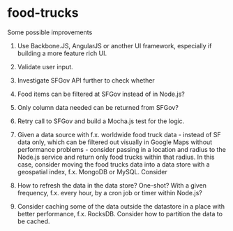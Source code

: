 # food-trucks

Some possible improvements

1. Use Backbone.JS, AngularJS or another UI framework, especially if building a more feature rich UI.

2. Validate user input.

3. Investigate SFGov API further to check whether

  1. Food items can be filtered at SFGov instead of in Node.js?

  2. Only column data needed can be returned from SFGov?

4. Retry call to SFGov and build a Mocha.js test for the logic.

5. Given a data source with f.x. worldwide food truck data - instead of SF data only, which can be filtered out visually in Google Maps without performance problems - consider passing in a location and radius to the Node.js service and return only food trucks within that radius. In this case, consider moving the food trucks data into a data store with a geospatial index, f.x. MongoDB or MySQL. Consider

  1. How to refresh the data in the data store? One-shot? With a given frequency, f.x. every hour, by a cron job or timer within Node.js?

  2. Consider caching some of the data outside the datastore in a place with better performance, f.x. RocksDB. Consider how to partition the data to be cached. 


